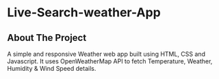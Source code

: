 # Live-Search-weather-App

## About The Project

A simple and responsive Weather web app built using HTML, CSS and Javascript. It uses OpenWeatherMap API to fetch Temperature, Weather, Humidity & Wind Speed details.
